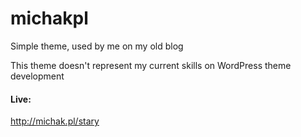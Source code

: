 michakpl
========

Simple theme, used by me on my old blog

This theme doesn't represent my current skills on WordPress theme development

#### Live: ####
http://michak.pl/stary